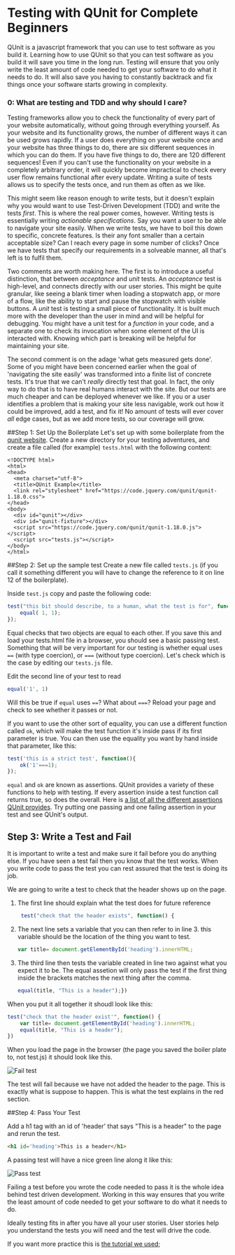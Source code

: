 # Testing with QUnit for Complete Beginners

QUnit is a javascript framework that you can use to test software as you build it. Learning how to use QUnit so that you can test software as you build it will save you time in the long run. Testing will ensure that you only write the least amount of code needed to get your software to do what it needs to do. It will also save you  having to constantly backtrack and fix things once your software starts growing in complexity.

### 0: What are testing and TDD and why should I care?

Testing frameworks allow you to check the functionality of every part of your website automatically, without going through everything yourself. As your website and its functionality grows, the number of different ways it can be used grows rapidly. If a user does everything on your website once and your website has three things to do, there are six different sequences in which you can do them. If you have five things to do, there are 120 different sequences! Even if you can't use the functionality on your website in a completely arbitrary order, it will quickly become impractical to check every user flow remains functional after every update. Writing a suite of tests allows us to specify the tests once, and run them as often as we like.

This might seem like reason enough to write tests, but it doesn't explain why you would want to use Test-Driven Development (TDD) and write the tests *first*. This is where the real power comes, however. Writing tests is essentially writing *actionable specifications*. Say you want a user to be able to navigate your site easily. When we write tests, we have to boil this down to specific, concrete features. Is their any font smaller than a certain acceptable size? Can I reach every page in some number of clicks? Once we have tests that specify our requirements in a solveable manner, all that's left is to fulfil them.

Two comments are worth making here. The first is to introduce a useful distinction, that between *acceptance* and *unit* tests. An *acceptance* test is high-level, and connects directly with our user stories. This might be quite granular, like seeing a blank timer when loading a stopwatch app, or more of a flow, like the ability to start and pause the stopwatch with visible buttons. A *unit* test is testing a small piece of functionality. It is built much more with the developer than the user in mind and will be helpful for debugging. You might have a unit test for a *function* in your code, and a separate one to check its invocation when some element of the UI is interacted with. Knowing which part is breaking will be helpful for maintaining your site.

The second comment is on the adage 'what gets measured gets done'. Some of you might have been concerned earlier when the goal of 'navigating the site easily' was transformed into a finite list of concrete tests. It's true that we can't *really* directly test that goal. In fact, the only way to do that is to have real humans interact with the site. But our tests are much cheaper and can be deployed whenever we like. If you or a user identifies a problem that is making your site less navigable, work out how it could be improved, add a test, and fix it! No amount of tests will ever cover *all* edge cases, but as we add more tests, so our coverage will grow.

##Step 1: Set Up the Boilerplate
Let's set up with some boilerplate from the [qunit website](www.qunitjs.com). Create a new directory for your testing adventures, and create a file called (for example) `tests.html` with the following content:

```
<!DOCTYPE html>
<html>
<head>
  <meta charset="utf-8">
  <title>QUnit Example</title>
  <link rel="stylesheet" href="https://code.jquery.com/qunit/qunit-1.18.0.css">
</head>
<body>
  <div id="qunit"></div>
  <div id="qunit-fixture"></div>
  <script src="https://code.jquery.com/qunit/qunit-1.18.0.js"></script>
  <script src="tests.js"></script>
</body>
</html>
```

##Step 2: Set up the sample test
Create a new file called `tests.js` (if you call it something different you will have to change the reference to it on line 12 of the boilerplate).

Inside `test.js` copy and paste the following code:

```javascript
test("this bit should describe, to a human, what the test is for", function() {
	equal( 1, 1);
});
```

Equal checks that two objects are equal to each other. If you save this and load your tests.html file in a browser, you should see a basic passing test. Something that will be very important for our testing is whether equal uses `==` (with type coercion), or `===` (without type coercion). Let's check which is the case by editing our `tests.js` file.

Edit the second line of your test to read
```javascript
equal('1', 1)
```

Will this be true if `equal` uses `==`? What about `===`? Reload your page and check to see whether it passes or not.

If you want to use the other sort of equality, you can use a different function called `ok`, which will make the test function it's inside pass if its first parameter is true. You can then use the equality you want by hand inside that parameter, like this:

```javascript
test('this is a strict test', function(){
	ok('1'===1);
});
```

`equal` and `ok` are known as assertions. QUnit provides a variety of these functions to help with testing. If every assertion inside a test function call returns true, so does the overall. Here is [a list of all the different assertions QUnit provides](http://api.qunitjs.com/category/assert/). Try putting one passing and one failing assertion in your test and see QUnit's output.

## Step 3: Write a Test and Fail

It is important to write a test and make sure it fail before you do anything else. If you have seen a test fail then you know that the test works. When you write code to pass the test you can rest assured that the test is doing its job.

We are going to write a test to check that the header shows up on the page.

1. The first line should explain what the test does for future reference
	```javascript
	 test("check that the header exists", function() {
 	```

2. The next line sets a variable that you can then refer to in line 3. this variable should be the location of the thing you want to test.
	```javascript
	var title= document.getElementById('heading').innerHTML;
	```

3. The third line then tests the variable created in line two against what you expect it to be. The equal assetion will only pass the test if the first thing inside the brackets matches the next thing after the comma.
    ```javascript
    equal(title, "This is a header");})
    ```

When you put it all together it shoudl look like this:
```javascript
test("check that the header exist'", function() {
    var title= document.getElementById('heading').innerHTML;
    equal(title, "This is a header");
})
```

When you load the page in the browser (the page you saved the boiler plate to, not test.js) it should look like this.

![Fail test](http://i.imgur.com/Y2R8Ow9.png)

The test will fail because we have not added the header to the page. This is exactly what is suppose to happen. This is what the test explains in the red section.

##Step 4: Pass Your Test

Add a h1 tag with an id of 'header' that says "This is a header" to the page and rerun the test.

```html
<h1 id='heading'>This is a header</h1>
```

A passing test will have a nice green line along it like this:

![Pass test](http://i.imgur.com/je0769P.png)

Failing a test before you wrote the code needed to pass it is the whole idea behind test driven development. Working in this way ensures that
you write the least amount of code needed to get your software to do what it needs to do.

Ideally testing fits in after you have all your user stories. User stories help you understand the tests you will need and the test will drive the code.


If you want more practice this is [the tutorial we used](https://github.com/docdis/learn-qunit);
